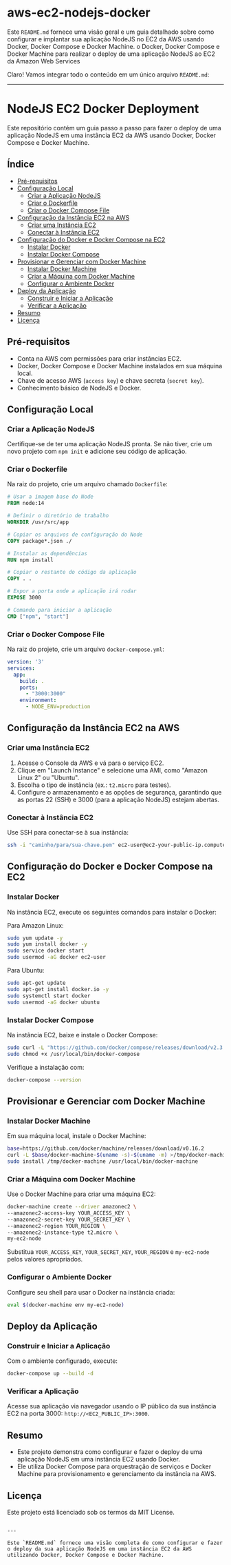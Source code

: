 # aws-ec2-nodejs-docker
Este `README.md` fornece uma visão geral e um guia detalhado sobre como configurar e implantar sua aplicação NodeJS no EC2 da AWS usando Docker, Docker Compose e Docker Machine.
o Docker, Docker Compose e Docker Machine para realizar o deploy de uma aplicação NodeJS ao EC2 da Amazon Web Services

Claro! Vamos integrar todo o conteúdo em um único arquivo `README.md`:

---

# NodeJS EC2 Docker Deployment

Este repositório contém um guia passo a passo para fazer o deploy de uma aplicação NodeJS em uma instância EC2 da AWS usando Docker, Docker Compose e Docker Machine.

## Índice

- [Pré-requisitos](#pré-requisitos)
- [Configuração Local](#configuração-local)
  - [Criar a Aplicação NodeJS](#criar-a-aplicação-nodejs)
  - [Criar o Dockerfile](#criar-o-dockerfile)
  - [Criar o Docker Compose File](#criar-o-docker-compose-file)
- [Configuração da Instância EC2 na AWS](#configuração-da-instância-ec2-na-aws)
  - [Criar uma Instância EC2](#criar-uma-instância-ec2)
  - [Conectar à Instância EC2](#conectar-à-instância-ec2)
- [Configuração do Docker e Docker Compose na EC2](#configuração-do-docker-e-docker-compose-na-ec2)
  - [Instalar Docker](#instalar-docker)
  - [Instalar Docker Compose](#instalar-docker-compose)
- [Provisionar e Gerenciar com Docker Machine](#provisionar-e-gerenciar-com-docker-machine)
  - [Instalar Docker Machine](#instalar-docker-machine)
  - [Criar a Máquina com Docker Machine](#criar-a-máquina-com-docker-machine)
  - [Configurar o Ambiente Docker](#configurar-o-ambiente-docker)
- [Deploy da Aplicação](#deploy-da-aplicação)
  - [Construir e Iniciar a Aplicação](#construir-e-iniciar-a-aplicação)
  - [Verificar a Aplicação](#verificar-a-aplicação)
- [Resumo](#resumo)
- [Licença](#licença)

## Pré-requisitos

- Conta na AWS com permissões para criar instâncias EC2.
- Docker, Docker Compose e Docker Machine instalados em sua máquina local.
- Chave de acesso AWS (`access key`) e chave secreta (`secret key`).
- Conhecimento básico de NodeJS e Docker.

## Configuração Local

### Criar a Aplicação NodeJS

Certifique-se de ter uma aplicação NodeJS pronta. Se não tiver, crie um novo projeto com `npm init` e adicione seu código de aplicação.

### Criar o Dockerfile

Na raiz do projeto, crie um arquivo chamado `Dockerfile`:

```dockerfile
# Usar a imagem base do Node
FROM node:14

# Definir o diretório de trabalho
WORKDIR /usr/src/app

# Copiar os arquivos de configuração do Node
COPY package*.json ./

# Instalar as dependências
RUN npm install

# Copiar o restante do código da aplicação
COPY . .

# Expor a porta onde a aplicação irá rodar
EXPOSE 3000

# Comando para iniciar a aplicação
CMD ["npm", "start"]
```

### Criar o Docker Compose File

Na raiz do projeto, crie um arquivo `docker-compose.yml`:

```yaml
version: '3'
services:
  app:
    build: .
    ports:
      - "3000:3000"
    environment:
      - NODE_ENV=production
```

## Configuração da Instância EC2 na AWS

### Criar uma Instância EC2

1. Acesse o Console da AWS e vá para o serviço EC2.
2. Clique em "Launch Instance" e selecione uma AMI, como "Amazon Linux 2" ou "Ubuntu".
3. Escolha o tipo de instância (ex.: `t2.micro` para testes).
4. Configure o armazenamento e as opções de segurança, garantindo que as portas 22 (SSH) e 3000 (para a aplicação NodeJS) estejam abertas.

### Conectar à Instância EC2

Use SSH para conectar-se à sua instância:

```bash
ssh -i "caminho/para/sua-chave.pem" ec2-user@ec2-your-public-ip.compute-1.amazonaws.com
```

## Configuração do Docker e Docker Compose na EC2

### Instalar Docker

Na instância EC2, execute os seguintes comandos para instalar o Docker:

Para Amazon Linux:

```bash
sudo yum update -y
sudo yum install docker -y
sudo service docker start
sudo usermod -aG docker ec2-user
```

Para Ubuntu:

```bash
sudo apt-get update
sudo apt-get install docker.io -y
sudo systemctl start docker
sudo usermod -aG docker ubuntu
```

### Instalar Docker Compose

Na instância EC2, baixe e instale o Docker Compose:

```bash
sudo curl -L "https://github.com/docker/compose/releases/download/v2.3.3/docker-compose-$(uname -s)-$(uname -m)" -o /usr/local/bin/docker-compose
sudo chmod +x /usr/local/bin/docker-compose
```

Verifique a instalação com:

```bash
docker-compose --version
```

## Provisionar e Gerenciar com Docker Machine

### Instalar Docker Machine

Em sua máquina local, instale o Docker Machine:

```bash
base=https://github.com/docker/machine/releases/download/v0.16.2
curl -L $base/docker-machine-$(uname -s)-$(uname -m) >/tmp/docker-machine
sudo install /tmp/docker-machine /usr/local/bin/docker-machine
```

### Criar a Máquina com Docker Machine

Use o Docker Machine para criar uma máquina EC2:

```bash
docker-machine create --driver amazonec2 \
--amazonec2-access-key YOUR_ACCESS_KEY \
--amazonec2-secret-key YOUR_SECRET_KEY \
--amazonec2-region YOUR_REGION \
--amazonec2-instance-type t2.micro \
my-ec2-node
```

Substitua `YOUR_ACCESS_KEY`, `YOUR_SECRET_KEY`, `YOUR_REGION` e `my-ec2-node` pelos valores apropriados.

### Configurar o Ambiente Docker

Configure seu shell para usar o Docker na instância criada:

```bash
eval $(docker-machine env my-ec2-node)
```

## Deploy da Aplicação

### Construir e Iniciar a Aplicação

Com o ambiente configurado, execute:

```bash
docker-compose up --build -d
```

### Verificar a Aplicação

Acesse sua aplicação via navegador usando o IP público da sua instância EC2 na porta 3000: `http://<EC2_PUBLIC_IP>:3000`.

## Resumo

- Este projeto demonstra como configurar e fazer o deploy de uma aplicação NodeJS em uma instância EC2 usando Docker.
- Ele utiliza Docker Compose para orquestração de serviços e Docker Machine para provisionamento e gerenciamento da instância na AWS.

## Licença

Este projeto está licenciado sob os termos da MIT License.
```

---

Este `README.md` fornece uma visão completa de como configurar e fazer o deploy da sua aplicação NodeJS em uma instância EC2 da AWS utilizando Docker, Docker Compose e Docker Machine.
